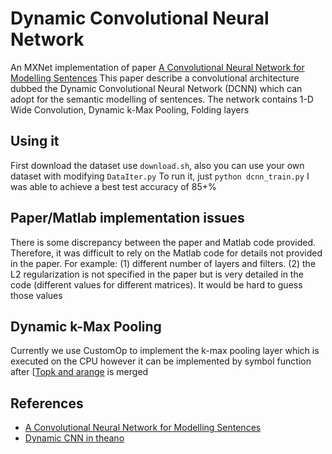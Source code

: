 # Dynamic Convolutional Neural Network
An MXNet implementation of paper [A Convolutional Neural Network for Modelling Sentences](https://arxiv.org/abs/1404.2188v1)
This paper describe a convolutional architecture dubbed the Dynamic Convolutional Neural Network (DCNN) which can adopt for the semantic modelling of sentences.
The network contains 1-D Wide Convolution, Dynamic k-Max Pooling, Folding layers

## Using it
First download the dataset use `download.sh`, also you can use your own dataset with modifying `DataIter.py`
To run it, just `python dcnn_train.py`
I was able to achieve a best test accuracy of 85+% 

## Paper/Matlab implementation issues
There is some discrepancy between the paper and Matlab code provided. Therefore, it was difficult to rely on the Matlab code for details not provided in the paper. For example: (1) different number of layers and filters. (2) the L2 regularization is not specified in the paper but is very detailed in the code (different values for different matrices). It would be hard to guess those values

## Dynamic k-Max Pooling
Currently we use CustomOp to implement the k-max pooling layer which is executed on the CPU
however it can be implemented by symbol function after [[Topk and arange](https://github.com/dmlc/mxnet/pull/4047) is merged

## References
- [A Convolutional Neural Network for Modelling Sentences](https://arxiv.org/abs/1404.2188v1)
- [Dynamic CNN in theano](https://github.com/FredericGodin/DynamicCNN)
